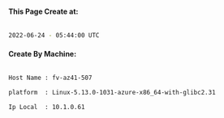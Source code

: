 
   
#### This Page Create at:

```bash

2022-06-24 - 05:44:00 UTC

```

#### Create By Machine:

```bash

Host Name : fv-az41-507

platform  : Linux-5.13.0-1031-azure-x86_64-with-glibc2.31

Ip Local  : 10.1.0.61

```


